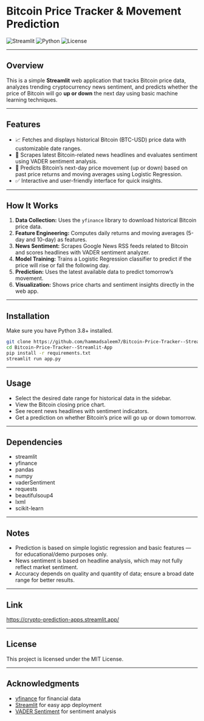 # Bitcoin Price Tracker & Movement Prediction

![Streamlit](https://img.shields.io/badge/Streamlit-App-blue) ![Python](https://img.shields.io/badge/Python-3.8+-yellow) ![License](https://img.shields.io/badge/License-MIT-green)

---

## Overview

This is a simple **Streamlit** web application that tracks Bitcoin price data, analyzes trending cryptocurrency news sentiment, and predicts whether the price of Bitcoin will go **up or down** the next day using basic machine learning techniques.

---

## Features

* 📈 Fetches and displays historical Bitcoin (BTC-USD) price data with customizable date ranges.
* 📰 Scrapes latest Bitcoin-related news headlines and evaluates sentiment using VADER sentiment analysis.
* 🔮 Predicts Bitcoin’s next-day price movement (up or down) based on past price returns and moving averages using Logistic Regression.
* ✅ Interactive and user-friendly interface for quick insights.

---

## How It Works

1. **Data Collection:** Uses the `yfinance` library to download historical Bitcoin price data.
2. **Feature Engineering:** Computes daily returns and moving averages (5-day and 10-day) as features.
3. **News Sentiment:** Scrapes Google News RSS feeds related to Bitcoin and scores headlines with VADER sentiment analyzer.
4. **Model Training:** Trains a Logistic Regression classifier to predict if the price will rise or fall the following day.
5. **Prediction:** Uses the latest available data to predict tomorrow’s movement.
6. **Visualization:** Shows price charts and sentiment insights directly in the web app.

---

## Installation

Make sure you have Python 3.8+ installed.

```bash
git clone https://github.com/hammadsaleem7/Bitcoin-Price-Tracker--Streamlit-App.git
cd Bitcoin-Price-Tracker--Streamlit-App
pip install -r requirements.txt
streamlit run app.py
```

---

## Usage

* Select the desired date range for historical data in the sidebar.
* View the Bitcoin closing price chart.
* See recent news headlines with sentiment indicators.
* Get a prediction on whether Bitcoin’s price will go up or down tomorrow.

---

## Dependencies

* streamlit
* yfinance
* pandas
* numpy
* vaderSentiment
* requests
* beautifulsoup4
* lxml
* scikit-learn

---

## Notes

* Prediction is based on simple logistic regression and basic features — for educational/demo purposes only.
* News sentiment is based on headline analysis, which may not fully reflect market sentiment.
* Accuracy depends on quality and quantity of data; ensure a broad date range for better results.

---

## Link

https://crypto-prediction-apps.streamlit.app/

---

## License

This project is licensed under the MIT License.

---

## Acknowledgments

* [yfinance](https://github.com/ranaroussi/yfinance) for financial data
* [Streamlit](https://streamlit.io/) for easy app deployment
* [VADER Sentiment](https://github.com/cjhutto/vaderSentiment) for sentiment analysis
